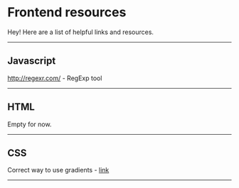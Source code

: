 Frontend resources
===================


Hey! Here are a list of helpful links and resources.

----------


Javascript
-------------

http://regexr.com/ - RegExp tool

----------


HTML
-------------

Empty for now.

----------

CSS
-------------

Correct way to use gradients - [link](http://codepen.io/thebabydino/full/pjxVWp/)

----------

